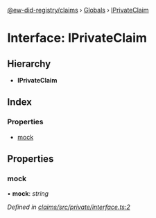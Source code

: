 [@ew-did-registry/claims](../README.md) › [Globals](../globals.md) › [IPrivateClaim](iprivateclaim.md)

# Interface: IPrivateClaim

## Hierarchy

* **IPrivateClaim**

## Index

### Properties

* [mock](iprivateclaim.md#mock)

## Properties

###  mock

• **mock**: *string*

*Defined in [claims/src/private/interface.ts:2](https://github.com/energywebfoundation/ew-did-registry/blob/2427e29/packages/claims/src/private/interface.ts#L2)*
